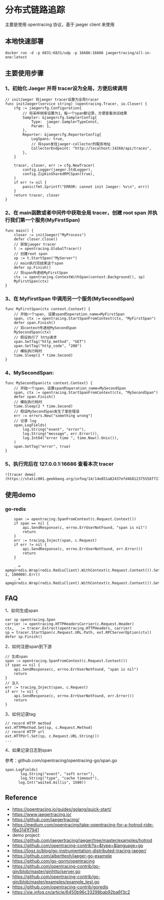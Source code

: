
# 分布式链路追踪

主要是使用 opentracing 协议，基于 jaeger client 来使用

## 本地快速部署

```
docker run -d -p 6831:6831/udp -p 16686:16686 jaegertracing/all-in-one:latest
```


## 主要使用步骤

### 1、初始化 Jaeger 并将 tracer设为全局，方便后续调用

```
// initJaeger 将jaeger tracer设置为全局tracer
func initJaeger(service string) (opentracing.Tracer, io.Closer) {
	cfg := jaegercfg.Configuration{
		// 将采样频率设置为1，每一个span都记录，方便查看测试结果
		Sampler: &jaegercfg.SamplerConfig{
			Type:  jaeger.SamplerTypeConst,
			Param: 1,
		},
		Reporter: &jaegercfg.ReporterConfig{
			LogSpans: true,
			// 将span发往jaeger-collector的服务地址
			CollectorEndpoint: "http://localhost:14268/api/traces",
		},
	}

    tracer, closer, err := cfg.NewTracer(
		config.Logger(jaeger.StdLogger),
		config.ZipkinSharedRPCSpan(true),
	)
	if err != nil {
		panic(fmt.Sprintf("ERROR: cannot init Jaeger: %v\n", err))
	}
	return tracer, closer
}
```

### 2、在 main函数或者中间件中获取全局 tracer，创建 root span 并执行我们第一个服务(MyFirstSpan)

```
func main() {
	closer := initJaeger("MyProcess")
	defer closer.Close()
	// 获取jaeger tracer
	t := opentracing.GlobalTracer()
	// 创建root span
	sp := t.StartSpan("MyServer")
	// main执行完结束这个span
	defer sp.Finish()
	// 将span传递给MyFirstSpan
	ctx := opentracing.ContextWithSpan(context.Background(), sp)
	MyFirstSpan(ctx)
}
```

### 3、在 MyFirstSpan 中调用另一个服务(MySecondSpan)

```
func MyFirstSpan(ctx context.Context) {
	// 开始一个span, 设置span的operation_name=MyFirstSpan
	span, ctx := opentracing.StartSpanFromContext(ctx, "MyFirstSpan")
	defer span.Finish()
	// 将context传递给MySecondSpan
	MySecondSpan(ctx)
	// 假设执行了 http请求
	span.SetTag("http_method", "GET")
	span.SetTag("http_code", "200")
	// 模拟执行耗时
	time.Sleep(1 * time.Second)
}
```

### 4、MySecondSpan:

```
func MySecondSpan(ctx context.Context) {
	// 开始一个span，设置span的operation_name=MySecondSpan
	span, ctx := opentracing.StartSpanFromContext(ctx, "MySecondSpan")
	defer span.Finish()
	// 模拟执行耗时
	time.Sleep(2 * time.Second)
	// 假设MySecondSpan发生了某些错误
	err := errors.New("something wrong")
	// 记录 log
	span.LogFields(
		log.String("event", "error"),
		log.String("message", err.Error()),
		log.Int64("error time ", time.Now().Unix()),
	)
	span.SetTag("error", true)
}
```

### 5、执行完后在 127.0.0.1:16686 查看本次 tracer

```
![tracer demo](https://static001.geekbang.org/infoq/14/14e851a82437efd4b812375558f7178b.png)
```

## 使用demo

### go-redis 

```
    span := opentracing.SpanFromContext(c.Request.Context())
	if span == nil {
		api.SendResponse(c, errno.ErrUserNotFound, "span is nil")
		return
	}
	err := tracing.Inject(span, c.Request)
	if err != nil {
		api.SendResponse(c, errno.ErrUserNotFound, err.Error())
		return
	}

	_ = apmgoredis.Wrap(redis.RedisClient).WithContext(c.Request.Context()).Set("test", 1, 100000).Err()
	_ = apmgoredis.Wrap(redis.RedisClient).WithContext(c.Request.Context()).Get("test").Err()
```

## FAQ

1、如何生成span

```
var sp opentracing.Span
carrier := opentracing.HTTPHeadersCarrier(c.Request.Header)
ctx, _ := tracer.Extract(opentracing.HTTPHeaders, carrier)
sp = tracer.StartSpan(c.Request.URL.Path, ext.RPCServerOption(ctx))
defer sp.Finish()
```

2、如何注册span到下游

```
// 生成span
span := opentracing.SpanFromContext(c.Request.Context())
if span == nil {
    api.SendResponse(c, errno.ErrUserNotFound, "span is nil")
    return
}
// 注入
err := tracing.Inject(span, c.Request)
if err != nil {
    api.SendResponse(c, errno.ErrUserNotFound, err.Error())
    return
}
```

3、如何记录tag

```
// record HTTP method
ext.HTTPMethod.Set(sp, c.Request.Method)
// record HTTP url
ext.HTTPUrl.Set(sp, c.Request.URL.String())
...
```

4、如果记录日志到span

参考：github.com/opentracing/opentracing-go/span.go

```
span.LogFields(
       log.String("event", "soft error"),
       log.String("type", "cache timeout"),
      log.Int("waited.millis", 1500))
```

## Reference

- https://opentracing.io/guides/golang/quick-start/
- https://www.jaegertracing.io/
- https://github.com/jaegertracing/
- https://medium.com/opentracing/take-opentracing-for-a-hotrod-ride-f6e3141f7941
- demo project: https://github.com/jaegertracing/jaeger/tree/master/examples/hotrod
- https://github.com/opentracing-contrib?q=&type=&language=go
- https://logz.io/blog/go-instrumentation-distributed-tracing-jaeger/
- https://github.com/albertteoh/jaeger-go-example
- https://github.com/go-gorm/opentracing
- https://github.com/opentracing-contrib/go-gin/blob/master/ginhttp/server.go
- https://github.com/opentracing-contrib/go-gin/blob/master/examples/example_test.go
- https://github.com/opentracing-contrib/goredis
- https://xie.infoq.cn/article/6450b96c33298bab92ba6f3c2